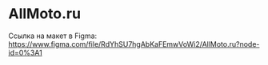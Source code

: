 # AllMoto.ru
Ссылка на макет в Figma: https://www.figma.com/file/RdYhSU7hgAbKaFEmwVoWi2/AllMoto.ru?node-id=0%3A1
